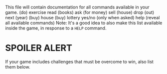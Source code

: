This file will contain documentation for all commands available in your game.
(do) exercise
read (books)
ask (for money)
sell (house)
drop (out)
next (year)
(buy) house
(buy) lottery
yes/no (only when asked)
help (reveal all available commands)
Note:  It's a good idea to also make this list available inside the game, in response to a `HELP` command.

# SPOILER ALERT

If your game includes challenges that must be overcome to win, also list them below.
